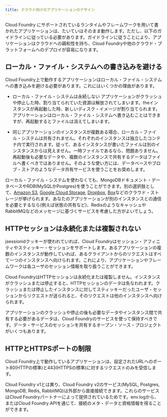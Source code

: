 ```yaml
---
title: クラウド向けのアプリケーションのデザイン
---
```


Cloud Foundry にサポートされているランタイムやフレームワークを用いて書かれたアプリケーションは、たいていはそのまま動作します。ただし、以下のガイドラインに従っている必要があります。ガイドラインに従うことにより、アプリケーションはクラウドへの親和性を持ち、Cloud Foundryや他のクラウド・プラットフォームへのデプロイが容易になります。

## <a id="filesystem"></a>ローカル・ファイル・システムへの書き込みを避ける ##

Cloud Foundry上で動作するアプリケーションはローカル・ファイル・システムへの書き込みを避ける必要があります。これにはいくつかの理由があります。

* ローカル・ファイル・システムは永続しない
  アプリケーションがクラッシュや停止した時、割り当てられていた資源は解放されてしまいます。theインスタンスが再起動した時、新しいディスク・イメージが割り当てられます。アプリケーションはローカル・ファイル・システムへ書き込むことはできますが、再起動するとファイルは消えてしまいます。

* 同じアプリケーションのインスタンスが複数ある場合、ローカル・ファイル・システムは共有されません。それぞれのインスタンスは独立したコンテナ内で実行されます。従って、あるインスタンスが書いたファイルは別のインスタンスからは見えません。一時ファイルであるなら、問題ありません。再起動後も必要なデータや、複数のインスタンスで共有するデータはファイルへ書くべきではありません。そのような使い方には、データベースやブロブ・ストアのようなデータ共有サービスを使うことをお奨めします。

ローカル・ファイル・システムを使わなくても、MongoDBドキュメント・データベースやRDB(MySQLかPostgres)を使うことができます。別の選択肢として、[Amazon S3](http://aws.amazon.com/s3/), [Google Cloud Storage](https://cloud.google.com/products/cloud-storage), [Dropbox](https://www.dropbox.com/developers), [Box](http://developers.box.com/)などのクラウド・ストレージが挙げられます。あなたのアプリケーションが別のインスタンスとの通信を必要とするなら(例えば状態の共有など)、RedisのようなキャッシュやRabbitMQなどのメッセージに基づくサービスを考慮した方がよいでしょう。

## <a id="sessions"></a>HTTPセッションは永続化または複製されない ##

jsessionidクッキーが使われていれば、Cloud
Foundryはセッション・アフィニティやスティッキー・セッションをサポートします。あるアプリケーションの複数のインスタンスが動作していれば、あるクライアントからのリクエストはすべて一つのインスタンスへ向けられます。これにより、アプリケーションやフレームワークは各ユーザのセッション情報を取り扱うことができます。

Cloud FoundryはHTTPセッションは永続化または複製しません。インスタンスがクラッシュまたは停止すると、HTTPセッションのデータは失なわれます。クラッシュまたは停止したインスタンスに対してスティッキーだったユーザ・セッションからリクエストが送られると、そのリクエストは他のインスタンスへ向けられます。

アプリケーションのクラッシュや停止の後も必要なデータやインスタンス間で共有する必要があるデータは、Cloud Foundryのサービスを使って保持すべきです。データ・サービスのセッションを共有するオープン・ソース・プロジェクトがいくつもあります。

## <a id="ports"></a> HTTPとHTTPSポートの制限 ##

Cloud Foundry上で動作しているアプリケーションは、設定されたURLへのポート80(HTTPの標準)と443(HTTPSの標準)に対するリクエストのみを受信します。

Cloud Foundry v1とは異り、Cloud Foundry v2のサービス(MySQL, Postgres, MongoDB, Redis, RabbitMQ)は外部から直接接続できます。これらのサービスはCloud Foundryパートナーによって提供されているためです。env.logから、またはCloud Foundry APIを通じて、接続のメタ・データと資格情報を得ることができます。
